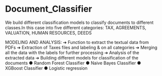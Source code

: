 # Document_Classifier

We build different classification models to classify documents to different classes.In this case into five different categories:
TAX, AGREEMENTS, VALUATION, HUMAN RESOURCES, DEEDS

MODELING AND ANALYSIS:
➔ Function to extract the textual data from PDFs
➔ Extraction of Taxes files and labeling & on all categories
➔ Merging all the data with the labels for further processing
➔ Analysis of the extracted data
➔ Building different models for classification of the documents
● Random Forest Classifier
● Naive Bayes Classifier
● XGBoost Classifier
● Logistic regression
